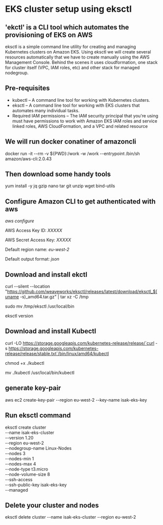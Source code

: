 # EKS cluster setup using eksctl

## 'ekctl' is a CLI tool which automates the provisioning of EKS on AWS
eksctl is a simple command line utility for creating and managing Kubernetes clusters on Amazon EKS. Using eksctl we will create several resources automatically that we have to create manually using the AWS Management Console. Behind the scenes it uses cloudformation, one stack for cluster itself (VPC, IAM roles, etc) and other stack for managed nodegroup.

## Pre-requisites
* kubectl – A command line tool for working with Kubernetes clusters.
* eksctl – A command line tool for working with EKS clusters that automates many individual tasks. 
* Required IAM permissions – The IAM security principal that you're using must have permissions to work with Amazon EKS IAM roles and service linked roles, AWS CloudFormation, and a VPC and related resource



## We will run docker conatiner of amazoncli
docker run -it --rm -v ${PWD}:/work -w /work --entrypoint /bin/sh amazon/aws-cli:2.0.43

## Then download some handy tools 
yum install -y jq gzip nano tar git unzip wget bind-utils

## Configure Amazon CLI to get authenticated with aws

*aws configure*

AWS Access Key ID: *XXXXX*

AWS Secret Access Key: *XXXXX*

Default region name: *eu-west-2*

Default output format: *json*

## Download and install ekctl
curl --silent --location "https://github.com/weaveworks/eksctl/releases/latest/download/eksctl_$(uname -s)_amd64.tar.gz" | tar xz -C /tmp

sudo mv /tmp/eksctl /usr/local/bin

eksctl version

## Download and install Kubectl

curl -LO https://storage.googleapis.com/kubernetes-release/release/`curl -s https://storage.googleapis.com/kubernetes-release/release/stable.txt`/bin/linux/amd64/kubectl

chmod +x ./kubectl

mv ./kubectl /usr/local/bin/kubectl

## generate key-pair 

aws ec2 create-key-pair --region eu-west-2 --key-name isak-eks-key

## Run eksctl command

eksctl create cluster \
  --name isak-eks-cluster \
  --version 1.20 \
  --region eu-west-2 \
  --nodegroup-name Linux-Nodes \
  --nodes 3 \
  --nodes-min 1 \
  --nodes-max 4 \
  --node-type t3.micro \
  --node-volume-size 8 \
  --ssh-access \
  --ssh-public-key isak-eks-key \
  --managed



## Delete your cluster and nodes

eksctl delete cluster --name isak-eks-cluster --region eu-west-2